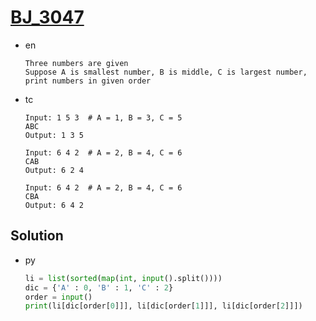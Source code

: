 # [BJ_3047](https://acmicpc.net/problem/3047)

* en

  ```en
  Three numbers are given
  Suppose A is smallest number, B is middle, C is largest number, print numbers in given order
  ```

* tc

  ```tc
  Input: 1 5 3  # A = 1, B = 3, C = 5
  ABC
  Output: 1 3 5

  Input: 6 4 2  # A = 2, B = 4, C = 6
  CAB
  Output: 6 2 4

  Input: 6 4 2  # A = 2, B = 4, C = 6
  CBA
  Output: 6 4 2
  ```

## Solution

* py

  ```py
  li = list(sorted(map(int, input().split())))
  dic = {'A' : 0, 'B' : 1, 'C' : 2}
  order = input()
  print(li[dic[order[0]]], li[dic[order[1]]], li[dic[order[2]]])
  ```
